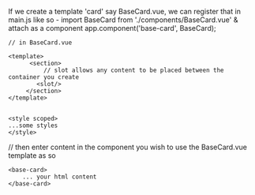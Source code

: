 

If we create a template 'card' say BaseCard.vue, we can register that in main.js like so - import BaseCard from './components/BaseCard.vue' & attach as a component app.component('base-card', BaseCard);	




	// in BaseCard.vue
	
	<template>
		  <section>
			  // slot allows any content to be placed between the container you create
			<slot/>
		 </section>
	</template>


	<style scoped>
	...some styles
	</style>

// then enter content in the component you wish to use the BaseCard.vue template as so 

	<base-card>
		... your html content
	</base-card>

